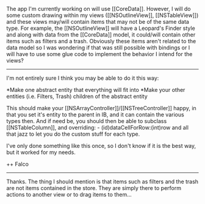 

The app I'm currently working on will use [[CoreData]]. However, I will do some custom drawing within my views ([[NSOutlineView]], [[NSTableView]]) and these views may/will contain items that may not be of the same data type. For example, the [[NSOutlineView]] will have a Leopard's Finder style and along with data from the [[CoreData]] model, it could/will contain other items such as filters and a trash. Obviously these items aren't related to the data model so I was wondering if that was still possible with bindings or I will have to use some glue code to implement the behavior I intend for the views?

----

I'm not entirely sure I think you may be able to do it this way:


*Make one abstract entity that everything will fit into
*Make your other entities (i.e. Filters, Trash) children of the abstract entity


This should make your [[NSArrayController]]/[[NSTreeController]] happy, in that you set it's entity to the parent in IB, and it can contain the various types then. And if need be, you should then be able to subclass [[NSTableColumn]], and overriding: - (id)dataCellForRow:(int)row and all that jazz to let you do the custom stuff for each type.

I've only done something like this once, so I don't know if it is the best way, but it worked for my needs.

++ Falco

----

Thanks. The thing I should mention is that items such as filters and the trash are not items contained in the store. They are simply there to perform actions to another view or to drag items to them...